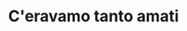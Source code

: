 ---
title: "C'eravamo tanto amati"

year: 1974

director: "Ettore Scola"

summary: "An italian epic about friendship" 

comment: "One day Adam asked me if I wanted to see the best film ever made, and then we watched this"

image: "https://64.media.tumblr.com/2ef362e8bb39f8be8557f2ba16ecb445/tumblr_n2n9gmdv6I1rfd7lko1_400.gifv"

imdb: "https://www.imdb.com/title/tt0075793/"

quotes:
  - "We thought we'd change the world, instead the world has changed us."
---